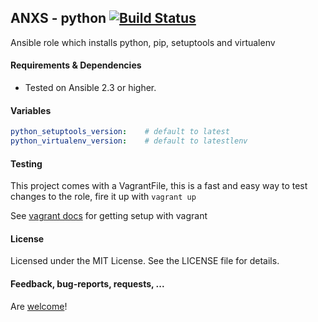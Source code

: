 ## ANXS - python [![Build Status](https://travis-ci.com/DavisRayM/python.svg?branch=master)](https://travis-ci.com/github/DavisRayM/python)

Ansible role which installs python, pip, setuptools and virtualenv


#### Requirements & Dependencies
- Tested on Ansible 2.3 or higher.


#### Variables

```yaml
python_setuptools_version:    # default to latest
python_virtualenv_version:    # default to latestlenv
```


#### Testing
This project comes with a VagrantFile, this is a fast and easy way to test changes to the role, fire it up with `vagrant up`

See [vagrant docs](https://docs.vagrantup.com/v2/) for getting setup with vagrant


#### License

Licensed under the MIT License. See the LICENSE file for details.


#### Feedback, bug-reports, requests, ...

Are [welcome](https://github.com/ANXS/python/issues)!
